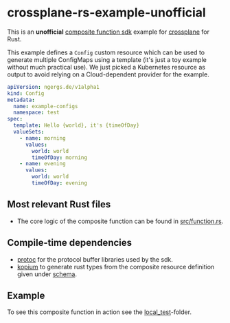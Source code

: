 # crossplane-rs-example-unofficial

This is an **unofficial** [composite function sdk](https://docs.crossplane.io/latest/guides/write-a-composition-function-in-go/)
example for [crossplane](https://www.crossplane.io/) for Rust.

This example defines a `Config` custom resource which can be used to generate multiple ConfigMaps using a template 
(it's just a toy example without much practical use). We just picked a Kubernetes resource as output to avoid relying on
a Cloud-dependent provider for the example.

```yaml
apiVersion: ngergs.de/v1alpha1
kind: Config
metadata:
  name: example-configs
  namespace: test
spec:
  template: Hello {world}, it's {timeOfDay}
  valueSets:
    - name: morning
      values:
        world: world
        timeOfDay: morning
    - name: evening
      values:
        world: world
        timeOfDay: evening
```

## Most relevant Rust files

- The core logic of the composite function can be found in [src/function.rs](src/function.rs).

## Compile-time dependencies

- [protoc](https://protobuf.dev/installation/) for the protocol buffer libraries used by the sdk.
- [kopium](https://github.com/kube-rs/kopium) to generate rust types from the composite resource definition given under [schema](schema).

## Example

To see this composite function in action see the [local_test](local_test)-folder.